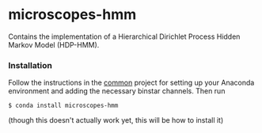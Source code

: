 # microscopes-hmm

Contains the implementation of a Hierarchical Dirichlet Process Hidden Markov Model (HDP-HMM). 

### Installation 
Follow the instructions in the [common](https://github.com/datamicroscopes/common) project for setting up your Anaconda environment and adding the necessary binstar channels. Then run

    $ conda install microscopes-hmm

(though this doesn't actually work yet, this will be how to install it)